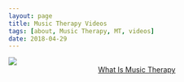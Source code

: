 ```yaml
---
layout: page
title: Music Therapy Videos
tags: [about, Music Therapy, MT, videos]
date: 2018-04-29
---
```


<img src="{{site.baseurl}}/assets/img/Photo3 copy.png">
<a href="https://www.powtoon.com/my-powtoons/#/" target="_blank"><center>What Is Music Therapy</center></a>

